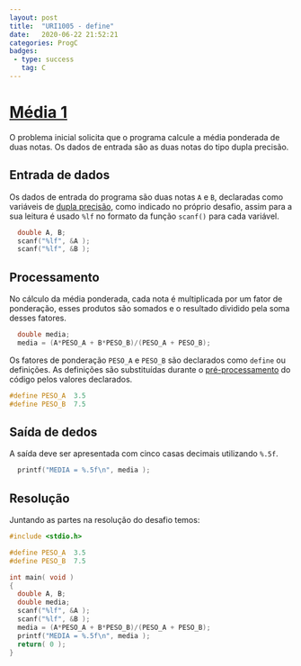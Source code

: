 ```yaml
---
layout: post
title:  "URI1005 - define"
date:   2020-06-22 21:52:21
categories: ProgC
badges:
 - type: success
   tag: C
---
```


# [Média 1](https://www.urionlinejudge.com.br/judge/pt/problems/view/1005)

O problema inicial solicita que o programa calcule a média ponderada de duas notas. Os dados de entrada são as duas notas do tipo dupla precisão.

<!--more-->

## Entrada de dados


Os dados de entrada do programa são duas notas `A` e `B`, declaradas como variáveis de [dupla precisão](https://en.wikipedia.org/wiki/IEEE_754), como indicado no próprio desafio, assim para a sua leitura é usado `%lf` no formato da função `scanf()` para cada variável.

```c
  double A, B;
  scanf("%lf", &A );
  scanf("%lf", &B );
```

## Processamento

No cálculo da média ponderada, cada nota é multiplicada por um fator de ponderação, esses produtos são somados e o resultado dividido pela soma desses fatores. 


```c
  double media;
  media = (A*PESO_A + B*PESO_B)/(PESO_A + PESO_B);
```

Os fatores de ponderação `PESO_A` e `PESO_B` são declarados como `define` ou definições. 
As definições são substituídas durante o [pré-processamento](https://www.ime.usp.br/~pf/algoritmos/apend/preprocessor.html) do código pelos valores declarados.

```c
#define PESO_A  3.5
#define PESO_B  7.5
```



## Saída de dedos

A saída deve ser apresentada com cinco casas decimais utilizando `%.5f`.

```c
  printf("MEDIA = %.5f\n", media );
```


## Resolução

Juntando as partes na resolução do desafio temos:

```c
#include <stdio.h>

#define PESO_A  3.5
#define PESO_B  7.5

int main( void )
{
  double A, B;
  double media;
  scanf("%lf", &A );
  scanf("%lf", &B );
  media = (A*PESO_A + B*PESO_B)/(PESO_A + PESO_B);
  printf("MEDIA = %.5f\n", media );
  return( 0 );
}
```
